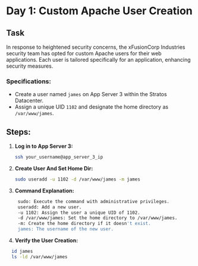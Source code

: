 # Day 1: Custom Apache User Creation

## Task
In response to heightened security concerns, the xFusionCorp Industries security team has opted for custom Apache users for their web applications. Each user is tailored specifically for an application, enhancing security measures.

### Specifications:
- Create a user named `james` on App Server 3 within the Stratos Datacenter.
- Assign a unique UID `1102` and designate the home directory as `/var/www/james`.

## Steps:

1. **Log in to App Server 3:**
   ```sh
   ssh your_username@app_server_3_ip

2. **Create User And Set Home Dir:**
   ```sh
   sudo useradd -u 1102 -d /var/www/james -m james

3. **Command Explanation:**
   ```sh
    sudo: Execute the command with administrative privileges.
    useradd: Add a new user.
    -u 1102: Assign the user a unique UID of 1102.
    -d /var/www/james: Set the home directory to /var/www/james.
    -m: Create the home directory if it doesn't exist.
    james: The username of the new user.
   
4. **Verify the User Creation:**
  ```sh
    id james
    ls -ld /var/www/james
   

